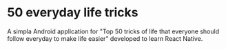# 50 everyday life tricks
A simpla Android application for "Top 50 tricks of life that everyone should follow everyday to make life easier" developed to learn React Native.
